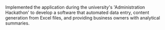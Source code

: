 Implemented the application during the university's 'Administration Hackathon' to develop a software that automated data entry, content generation from Excel files, and providing business owners with analytical summaries.
